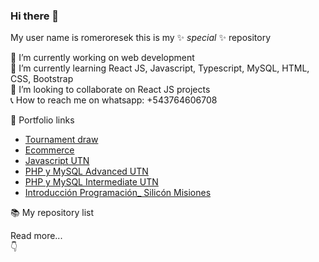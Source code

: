 ### Hi there 👋


My user name is romeroresek this is my ✨ _special_ ✨ repository<br>

🔭 I’m currently working on web development<br>
🌱 I’m currently learning React JS, Javascript, Typescript, MySQL, HTML, CSS, Bootstrap<br>
👯 I’m looking to collaborate on React JS projects<br>
📞 How to reach me on whatsapp: +543764606708<br>

💼 Portfolio links<br>

- [Tournament draw](http://torneito.com.ar)<br>
- [Ecommerce](http://portafolio.ar/ecommerce_utn/)<br>
- [Javascript UTN](http://portafolio.ar/javascript_utn/)<br>
- [PHP y MySQL Advanced UTN](http://portafolio.ar/php_avanzado_utn/)<br>
- [PHP y MySQL Intermediate UTN](http://portafolio.ar/php_intermedio_utn/)<br>
- [Introducción Programación_ Silicón Misiones](http://portafolio.ar/intro_siliconMisiones/)<br>

📚 My repository list 

Read more...<br>
             👇
            
